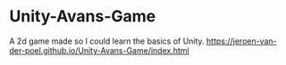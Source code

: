 # Unity-Avans-Game
A 2d game made so I could learn the basics of Unity.
https://jeroen-van-der-poel.github.io/Unity-Avans-Game/index.html
